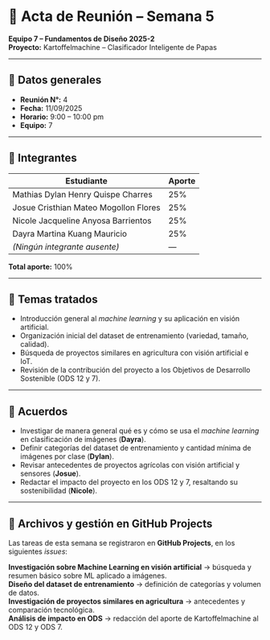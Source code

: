 # 📝 Acta de Reunión – Semana 5  
**Equipo 7 – Fundamentos de Diseño 2025-2**  
**Proyecto:** Kartoffelmachine – Clasificador Inteligente de Papas  

---

## 📅 Datos generales
- **Reunión N°:** 4  
- **Fecha:** 11/09/2025  
- **Horario:** 9:00 – 10:00 pm  
- **Equipo:** 7  

---

## 👥 Integrantes
| Estudiante | Aporte |
|------------|--------|
| Mathias Dylan Henry Quispe Charres | 25% |
| Josue Cristhian Mateo Mogollon Flores | 25% |
| Nicole Jacqueline Anyosa Barrientos | 25% |
| Dayra Martina Kuang Mauricio | 25% |
| *(Ningún integrante ausente)* | — |

**Total aporte:** 100%  

---

## 📌 Temas tratados
- Introducción general al *machine learning* y su aplicación en visión artificial.  
- Organización inicial del dataset de entrenamiento (variedad, tamaño, calidad).  
- Búsqueda de proyectos similares en agricultura con visión artificial e IoT.  
- Revisión de la contribución del proyecto a los Objetivos de Desarrollo Sostenible (ODS 12 y 7).  

---

## 🤝 Acuerdos
- Investigar de manera general qué es y cómo se usa el *machine learning* en clasificación de imágenes (**Dayra**).  
- Definir categorías del dataset de entrenamiento y cantidad mínima de imágenes por clase (**Dylan**).  
- Revisar antecedentes de proyectos agrícolas con visión artificial y sensores (**Josue**).  
- Redactar el impacto del proyecto en los ODS 12 y 7, resaltando su sostenibilidad (**Nicole**).  

---

## 📂 Archivos y gestión en GitHub Projects
Las tareas de esta semana se registraron en **GitHub Projects**, en los siguientes *issues*:  

**Investigación sobre Machine Learning en visión artificial** → búsqueda y resumen básico sobre ML aplicado a imágenes.  
**Diseño del dataset de entrenamiento** → definición de categorías y volumen de datos.  
**Investigación de proyectos similares en agricultura** → antecedentes y comparación tecnológica.  
**Análisis de impacto en ODS** → redacción del aporte de Kartoffelmachine al ODS 12 y ODS 7.  

